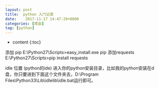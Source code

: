 ```yaml
---
layout: post
title:  python 入门记录
date:    2017-11-17 14:47:29+0800
categories: [爬虫] 
tag: [python] 
---
```


* content
{:toc}

添加 pip
E:\Python27\Scripts>easy_install.exe pip
添加requests
E:\Python27\Scripts>pip install requests

idle  位置 (python的ide)
进入你的python安装目录，比如我的python安装在d盘，你只要进到下面这个文件夹去，D:\Program Files\Python33\Lib\idlelib\idle.bat运行即可。